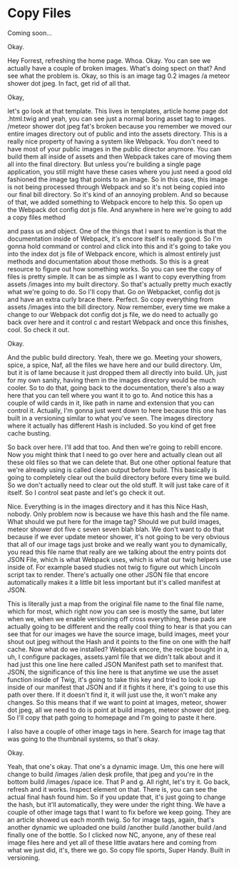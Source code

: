 # Copy Files

Coming soon...

Okay.

Hey Forrest, refreshing the home page. Whoa. Okay. You can see we actually have a
couple of broken images. What's doing spect on that? And see what the problem is.
Okay, so this is an image tag 0.2 images /a meteor shower dot jpeg. In fact, get rid
of all that.

Okay,

let's go look at that template. This lives in templates, article home page dot
.html.twig and yeah, you can see just a normal boring asset tag to images. /meteor
shower dot jpeg fat's broken because you remember we moved our entire images
directory out of public and into the assets directory. This is a really nice property
of having a system like Webpack. You don't need to have most of your public images in
the public director anymore. You can build them all inside of assets and then Webpack
takes care of moving them all into the final directory. But unless you're building a
single page application, you still might have these cases where you just need a good
old fashioned the image tag that points to an image. So in this case, this image is
not being processed through Webpack and so it's not being copied into our final bill
directory. So it's kind of an annoying problem. And so because of that, we added
something to Webpack encore to help this. So open up the Webpack dot config dot js
file. And anywhere in here we're going to add a copy files method

and pass us and object. One of the things that I want to mention is that the
documentation inside of Webpack, it's encore itself is really good. So I'm gonna hold
command or control and click into this and it's going to take you into the index dot
js file of Webpack encore, which is almost entirely just methods and documentation
about those methods. So this is a great resource to figure out how something works.
So you can see the copy of files is pretty simple. It can be as simple as I want to
copy everything from assets /images into my built directory. So that's actually
pretty much exactly what we're going to do. So I'll copy that. Go on Webpacket,
config dot js and have an extra curly brace there. Perfect. So copy everything from
assets /images into the bill directory. Now remember, every time we make a change to
our Webpack dot config dot js file, we do need to actually go back over here and it
control c and restart Webpack and once this finishes, cool. So check it out.

Okay.

And the public build directory. Yeah, there we go. Meeting your showers, spice, a
spice, Naf, all the files we have here and our build directory. Um, but it is of lame
because it just dropped them all directly into build. Uh, just for my own sanity,
having them in the images directory would be much cooler. So to do that, going back
to the documentation, there's also a way here that you can tell where you want it to
go to. And notice this has a couple of wild cards in it, like path in name and
extension that you can control it. Actually, I'm gonna just went down to here because
this one has built in a versioning similar to what you've seen. The images directory
where it actually has different Hash is included. So you kind of get free cache
busting.

So back over here. I'll add that too. And then we're going to rebill encore. Now you
might think that I need to go over here and actually clean out all these old files so
that we can delete that. But one other optional feature that we're already using is
called clean output before build. This basically is going to completely clear out the
build directory before every time we build. So we don't actually need to clear out
the old stuff. It will just take care of it itself. So I control seat paste and let's
go check it out.

Nice. Everything is in the images directory and it has this Nice Hash, nobody. Only
problem now is because we have this hash and the file name. What should we put here
for the image tag? Should we put build images, meteor shower dot five c seven seven
blah blah. We don't want to do that because if we ever update meteor shower, it's not
going to be very obvious that all of our image tags just broke and we really want you
to dynamically, you read this file name that really are we talking about the entry
points dot JSON File, which is what Webpack uses, which is what our twig helpers use
inside of. For example based studies not twig to figure out which Lincoln script tax
to render. There's actually one other JSON file that encore automatically makes it a
little bit less important but it's called manifest at JSON.

This is literally just a map from the original file name to the final file name,
which for most, which right now you can see is mostly the same, but later when we,
when we enable versioning off cross everything, these pads are actually going to be
different and the really cool thing to hear is that you can see that for our images
we have the source image, build images, meet your shout out jpeg without the Hash and
it points to the fine on one with the half cache. Now what do we installed? Webpack
encore, the recipe bought in a, uh, I configure packages, assets.yaml file that we
didn't talk about and it had just this one line here called JSON Manifest path set to
manifest that. JSON, the significance of this line here is that anytime we use the
asset function inside of Twig, it's going to take this key and tried to look it up
inside of our manifest that JSON and if it fights it here, it's going to use this
path over there. If it doesn't find it, it will just use the, it won't make any
changes. So this means that if we want to point at images, meteor, shower dot jpeg,
all we need to do is point at build images, meteor shower dot jpeg. So I'll copy that
path going to homepage and I'm going to paste it here.

I also have a couple of other image tags in here. Search for image tag that was going
to the thumbnail systems, so that's okay.

Okay.

Yeah, that one's okay. That one's a dynamic image. Um, this one here will change to
build /images /alien desk profile, that jpeg and you're in the bottom build /images
/space ice. That P and g. All right, let's try it. Go back, refresh and it works.
Inspect element on that. There is, you can see the actual final hash found him. So if
you update that, it's just going to change the hash, but it'll automatically, they
were under the right thing. We have a couple of other image tags that I want to fix
before we keep going. They are an article showed us each month twig. So for image
tags, again, that's another dynamic we uploaded one build /another build /another
build /and finally one of the bottle. So I clicked now NC, anyone, any of these real
image files here and yet all of these little avatars here and coming from what we
just did, it's, there we go. So copy file sports, Super Handy. Built in versioning.
